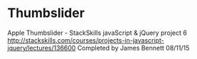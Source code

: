 # Thumbslider
Apple Thumbslider - StackSkills javaScript &amp; jQuery project 6 http://stackskills.com/courses/projects-in-javascript-jquery/lectures/136600
Completed by James Bennett 08/11/15
